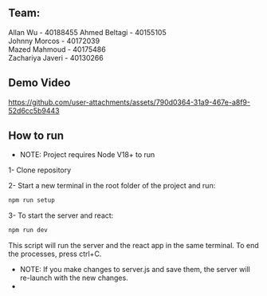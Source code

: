 ## Team:
Allan Wu - 40188455   Ahmed Beltagi - 40155105		
  Johnny Morcos - 40172039	
  Mazed Mahmoud - 40175486	
  Zachariya Javeri - 40130266

## Demo Video

https://github.com/user-attachments/assets/790d0364-31a9-467e-a8f9-52d6cc5b9443



## How to run
- NOTE: Project requires Node V18+ to run

1- Clone repository 

2- Start a new terminal in the root folder of the project and run:
```PowerShell
npm run setup
```

3- To start the server and react:
```PowerShell
npm run dev
```

This script will run the server and the react app in the same terminal. To end the processes, press ctrl+C.

- NOTE: If you make changes to server.js and save them, the server will re-launch with the new changes.
- 
